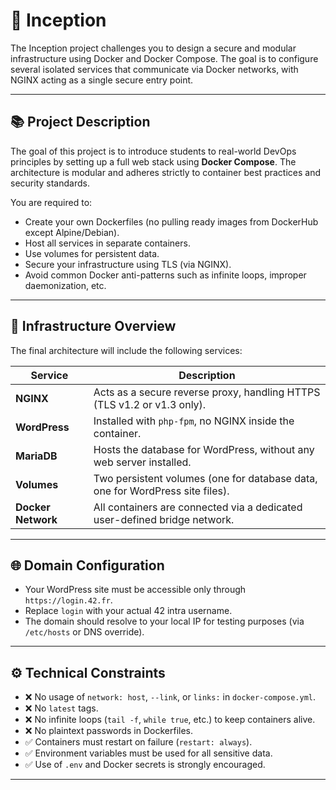 # 🚀 Inception

The Inception project challenges you to design a secure and modular infrastructure using Docker and Docker Compose. The goal is to configure several isolated services that communicate via Docker networks, with NGINX acting as a single secure entry point.

---

## 📚 Project Description

The goal of this project is to introduce students to real-world DevOps principles by setting up a full web stack using **Docker Compose**. The architecture is modular and adheres strictly to container best practices and security standards.

You are required to:
- Create your own Dockerfiles (no pulling ready images from DockerHub except Alpine/Debian).
- Host all services in separate containers.
- Use volumes for persistent data.
- Secure your infrastructure using TLS (via NGINX).
- Avoid common Docker anti-patterns such as infinite loops, improper daemonization, etc.

---

## 🧱 Infrastructure Overview

The final architecture will include the following services:

| Service      | Description |
|--------------|-------------|
| **NGINX**     | Acts as a secure reverse proxy, handling HTTPS (TLS v1.2 or v1.3 only). |
| **WordPress** | Installed with `php-fpm`, no NGINX inside the container. |
| **MariaDB**   | Hosts the database for WordPress, without any web server installed. |
| **Volumes**   | Two persistent volumes (one for database data, one for WordPress site files). |
| **Docker Network** | All containers are connected via a dedicated user-defined bridge network. |

---

## 🌐 Domain Configuration

- Your WordPress site must be accessible only through `https://login.42.fr`.
- Replace `login` with your actual 42 intra username.
- The domain should resolve to your local IP for testing purposes (via `/etc/hosts` or DNS override).

---

## ⚙️ Technical Constraints

- ❌ No usage of `network: host`, `--link`, or `links:` in `docker-compose.yml`.
- ❌ No `latest` tags.
- ❌ No infinite loops (`tail -f`, `while true`, etc.) to keep containers alive.
- ❌ No plaintext passwords in Dockerfiles.
- ✅ Containers must restart on failure (`restart: always`).
- ✅ Environment variables must be used for all sensitive data.
- ✅ Use of `.env` and Docker secrets is strongly encouraged.

---
